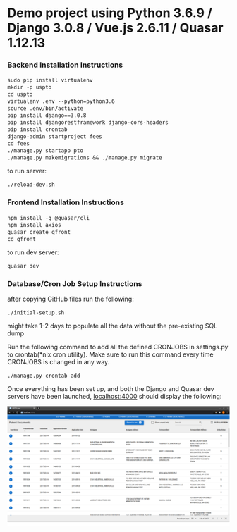 # Demo project using Python 3.6.9 / Django 3.0.8 / Vue.js 2.6.11 / Quasar 1.12.13

### Backend Installation Instructions

    sudo pip install virtualenv
    mkdir -p uspto
    cd uspto
    virtualenv .env --python=python3.6
    source .env/bin/activate
    pip install django==3.0.8
    pip install djangorestframework django-cors-headers
    pip install crontab
    django-admin startproject fees
    cd fees
    ./manage.py startapp pto
    ./manage.py makemigrations && ./manage.py migrate

to run server:

    ./reload-dev.sh

### Frontend Installation Instructions

    npm install -g @quasar/cli
    npm install axios
    quasar create qfront
    cd qfront

to run dev server:
    
    quasar dev


### Database/Cron Job Setup Instructions

after copying GitHub files run the following:

    ./initial-setup.sh

might take 1-2 days to populate all the data without the pre-existing SQL dump

Run the following command to add all the defined CRONJOBS in settings.py to crontab(*nix cron utility). Make sure to run this command every time CRONJOBS is changed in any way.
 
    ./manage.py crontab add

Once everything has been set up, and both the Django and Quasar dev servers have been launched, [localhost:4000](http://localhost:4000) should display the following:

![alt text](https://github.com/jeffrey-bowles/uspto/blob/master/patdocs.png?raw=true)

